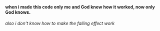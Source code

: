 #### when i made this code only me and God knew how it worked, now only God knows.
###### also i don't know how to make the falling effect work
